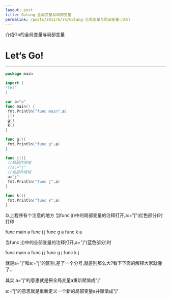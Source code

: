 ```yaml
---
layout: post
title: Golang-全局变量与局部变量
permalink: /posts/2013/6/24/Golang-全局变量与局部变量.html
---
```


介绍Go的全局变量与局部变量

# Let‘s Go!
-----

```go
package main

import (
"fmt"
)

var a="a"
func main() {
 fmt.Println("func main",a)
 j()
 g()
 k()
}

func g(){
 fmt.Println("func g",a)
}

func j(){
 //局部作用域
 //a:="j"
 //全部作用域
 a="j"
 fmt.Println("func j",a)
}

func k(){
 fmt.Println("func k",a)
}
```

以上程序有个注意的地方
当func j()中的局部变量的注释打开,a:="j"(红色部分)时
打印

func main a
func j j
func g a
func k a


当func j()中的全部变量的注释打开,a="j"(蓝色部分)时

func main a
func j j
func g j
func k j


就是a="j"和a:="j"的区别,差了一个分号,就差别那么大?看下下面的解释大家就懂了..

其实
a="j"的意思就是把全局变量a重新赋值成"j"

a:="j"的意思就是重新定义一个新的局部变量a并赋值成"j"
